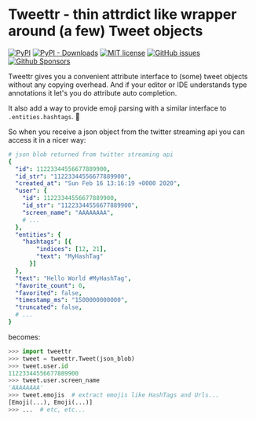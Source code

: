 # Tweettr - thin attrdict like wrapper around (a few) Tweet objects

[![PyPI](https://img.shields.io/pypi/v/tweettr)](https://pypi.org/project/tweettr/)
[![PyPI - Downloads](https://img.shields.io/pypi/dm/tweettr?label=pypi)](https://pypi.org/project/tweettr/)
[![MIT license](http://img.shields.io/badge/license-MIT-yellowgreen.svg)](http://opensource.org/licenses/MIT)
[![GitHub issues](https://img.shields.io/github/issues/ap--/tweettr.svg)](https://github.com/ap--/tweettr/issues)
[![Github Sponsors](https://img.shields.io/badge/github-sponsors-blue)](https://github.com/sponsors/ap--)

Tweettr gives you a convenient attribute interface to (some) tweet objects without any copying overhead.
And if your editor or IDE understands type annotations it let's you do attribute auto completion.

It also add a way to provide emoji parsing with a similar interface to `.entities.hashtags`. :sparkling_heart:

So when you receive a json object from the twitter streaming api you can access it in a nicer way:

```yaml
# json blob returned from twitter streaming api
{
  "id": 11223344556677889900,
  "id_str": "11223344556677889900",
  "created_at": "Sun Feb 16 13:16:19 +0000 2020",
  "user": {
    "id": 11223344556677889900,
    "id_str": "11223344556677889900",
    "screen_name": "AAAAAAAA",
    # ...
  },
  "entities": {
    "hashtags": [{
        "indices": [12, 21],
        "text": "MyHashTag"
      }]
  },
  "text": "Hello World #MyHashTag",
  "favorite_count": 0,
  "favorited": false,
  "timestamp_ms": "1500000000000",
  "truncated": false,
  # ...
}
```

becomes:
```python
>>> import tweettr
>>> tweet = tweettr.Tweet(json_blob)
>>> tweet.user.id
11223344556677889900
>>> tweet.user.screen_name
'AAAAAAAA'
>>> tweet.emojis  # extract emojis like HashTags and Urls...
[Emoji(...), Emoji(...)]
>>> ...  # etc, etc... 
```
